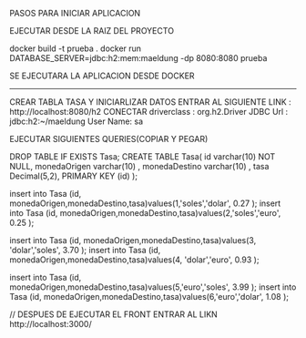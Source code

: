 PASOS PARA INICIAR APLICACION

EJECUTAR DESDE LA RAIZ DEL PROYECTO 

docker build -t prueba .
docker run DATABASE_SERVER=jdbc:h2:mem:maeldung -dp 8080:8080 prueba

SE EJECUTARA LA APLICACION DESDE DOCKER
************
CREAR TABLA TASA Y INICIARLIZAR DATOS
ENTRAR AL SIGUIENTE LINK : http://localhost:8080/h2
    CONECTAR
    driverclass : org.h2.Driver
    JDBC Url : jdbc:h2:~/maeldung
    User Name: sa
 
EJECUTAR SIGUIENTES QUERIES(COPIAR  Y PEGAR)

DROP TABLE IF EXISTS Tasa;
CREATE TABLE Tasa(
id varchar(10) NOT NULL,
monedaOrigen varchar(10) ,
monedaDestino varchar(10) ,
tasa Decimal(5,2),
PRIMARY KEY (id)
);


insert into Tasa (id, monedaOrigen,monedaDestino,tasa)values(1,'soles','dolar', 0.27 );
insert into Tasa (id, monedaOrigen,monedaDestino,tasa)values(2,'soles','euro', 0.25 );

insert into Tasa (id, monedaOrigen,monedaDestino,tasa)values(3, 'dolar','soles', 3.70 );
insert into Tasa (id, monedaOrigen,monedaDestino,tasa)values(4, 'dolar','euro', 0.93 );

insert into Tasa (id, monedaOrigen,monedaDestino,tasa)values(5,'euro','soles', 3.99 );
insert into Tasa (id, monedaOrigen,monedaDestino,tasa)values(6,'euro','dolar', 1.08 );


// DESPUES DE EJECUTAR EL FRONT ENTRAR AL LIKN http://localhost:3000/

